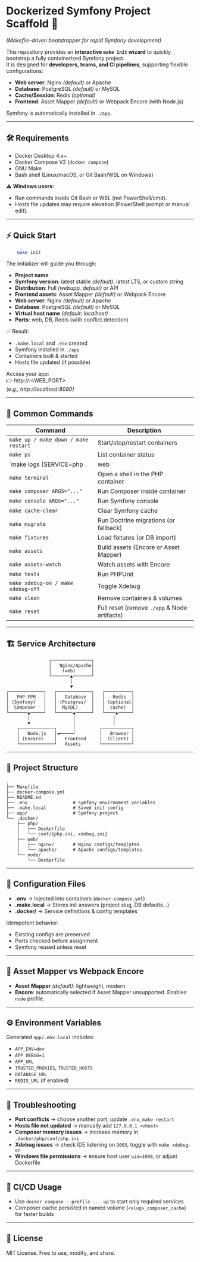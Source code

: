 # Dockerized Symfony Project Scaffold 🚀  
*(Makefile-driven bootstrapper for rapid Symfony development)*  

This repository provides an **interactive `make init` wizard** to quickly bootstrap a fully containerized Symfony project.  
It is designed for **developers, teams, and CI pipelines**, supporting flexible configurations:  

- **Web server**: Nginx *(default)* or Apache  
- **Database**: PostgreSQL *(default)* or MySQL  
- **Cache/Session**: Redis *(optional)*  
- **Frontend**: Asset Mapper *(default)* or Webpack Encore (with Node.js)  

Symfony is automatically installed in `./app`.  

---

## 🛠 Requirements  

- Docker Desktop 4.x+  
- Docker Compose V2 (`docker compose`)  
- GNU Make  
- Bash shell (Linux/macOS, or Git Bash/WSL on Windows)  

⚠️ **Windows users:**  
- Run commands inside Git Bash or WSL (not PowerShell/cmd).  
- Hosts file updates may require elevation (PowerShell prompt or manual edit).  

---

## ⚡ Quick Start  

```bash
    make init
```

The initializer will guide you through:  
- **Project name**  
- **Symfony version**: latest stable *(default)*, latest LTS, or custom string  
- **Distribution**: Full *(webapp, default)* or API  
- **Frontend assets**: Asset Mapper *(default)* or Webpack Encore  
- **Web server**: Nginx *(default)* or Apache  
- **Database**: PostgreSQL *(default)* or MySQL  
- **Virtual host name** *(default: localhost)*  
- **Ports**: web, DB, Redis (with conflict detection)  

✅ Result:  
- `.make.local` and `.env` created  
- Symfony installed in `./app`  
- Containers built & started  
- Hosts file updated (if possible)  

Access your app:  
👉 http://<VHOST>:<WEB_PORT>  
*(e.g., http://localhost:8080)*  

---

## 🧰 Common Commands  

| Command | Description |
|---------|-------------|
| `make up / make down / make restart` | Start/stop/restart containers |
| `make ps` | List container status |
| `make logs [SERVICE=php|web|db|redis|node]` | Show logs |
| `make terminal` | Open a shell in the PHP container |
| `make composer ARGS="..."` | Run Composer inside container |
| `make console ARGS="..."` | Run Symfony console |
| `make cache-clear` | Clear Symfony cache |
| `make migrate` | Run Doctrine migrations (or fallback) |
| `make fixtures` | Load fixtures (or DB import) |
| `make assets` | Build assets (Encore or Asset Mapper) |
| `make assets-watch` | Watch assets with Encore |
| `make tests` | Run PHPUnit |
| `make xdebug-on / make xdebug-off` | Toggle Xdebug |
| `make clean` | Remove containers & volumes |
| `make reset` | Full reset (remove `./app` & Node artifacts) |

---

## 🏗 Service Architecture  

```
                ┌───────────────┐
                │   Nginx/Apache│
                │    (web)      │
                └───────▲───────┘
                        │
                        ▼
┌─────────────┐   ┌─────────────┐   ┌──────────┐
│   PHP-FPM   │   │   Database  │   │   Redis  │
│ (Symfony)   │   │ (Postgres/  │   │ (optional│
│  Composer   │   │  MySQL)     │   │  cache)  │
└───────▲─────┘   └──────▲──────┘   └────▲─────┘
        │                │              │
        ▼                │              │
    ┌─────────────┐      │         ┌───────────┐
    │   Node.js   │◄─────┘         │   Browser │
    │ (Encore)    │   Frontend     │  (Client) │
    └─────────────┘   Assets       └───────────┘
```

---

## 📂 Project Structure  

```
.
├── Makefile
├── docker-compose.yml
├── README.md
├── .env                 # Symfony environment variables
├── .make.local          # Saved init config
├── app/                 # Symfony project
└── .docker/
    ├── php/
    │   ├── Dockerfile
    │   └── conf/{php.ini, xdebug.ini}
    ├── web/
    │   ├── nginx/       # Nginx configs/templates
    │   └── apache/      # Apache configs/templates
    └── node/
        └── Dockerfile
```

---

## 🔧 Configuration Files  

- **.env** → Injected into containers (`docker-compose.yml`)  
- **.make.local** → Stores init answers (project slug, DB defaults…)  
- **.docker/** → Service definitions & config templates  

Idempotent behavior:  
- Existing configs are preserved  
- Ports checked before assignment  
- Symfony reused unless reset  

---

## 🎨 Asset Mapper vs Webpack Encore  

- **Asset Mapper** *(default)*: lightweight, modern.  
- **Encore**: automatically selected if Asset Mapper unsupported. Enables `node` profile.  

---

## ⚙️ Environment Variables  

Generated `app/.env.local` includes:  
- `APP_ENV=dev`  
- `APP_DEBUG=1`  
- `APP_URL`  
- `TRUSTED_PROXIES`, `TRUSTED_HOSTS`  
- `DATABASE_URL`  
- `REDIS_URL` (if enabled)  

---

## 🐛 Troubleshooting  

- **Port conflicts** → choose another port, update `.env`, `make restart`  
- **Hosts file not updated** → manually add `127.0.0.1 <vhost>`  
- **Composer memory issues** → increase memory in `.docker/php/conf/php.ini`  
- **Xdebug issues** → check IDE listening on `9003`, toggle with `make xdebug-on`  
- **Windows file permissions** → ensure host user `uid=1000`, or adjust Dockerfile  

---

## 🤖 CI/CD Usage  

- Use `docker compose --profile ... up` to start only required services  
- Composer cache persisted in named volume (`<slug>_composer_cache`) for faster builds  

---

## 📜 License  

MIT License. Free to use, modify, and share.

